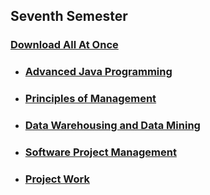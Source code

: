 ## Seventh Semester

### [Download All At Once](https://samriddhicollegeedunp-my.sharepoint.com/:f:/g/personal/wilsonshrestha_samriddhicollege_edu_np/Eti0ECm4GK5Bty0E9JiASRsBffJGdrfye9hBiE-u5_QUXw?e=qn0EbZ)

- ### [Advanced Java Programming](https://github.com/WilcyWilson/CSIT-All/tree/master/SeventhSemester/AdvancedJavaProgramming#readme)

- ### [Principles of Management](https://github.com/WilcyWilson/CSIT-All/tree/master/SeventhSemester/PrinciplesOfManagement#readme)

- ### [Data Warehousing and Data Mining](https://github.com/WilcyWilson/CSIT-All/tree/master/SeventhSemester/DataWarehousingandDataMining#readme)

- ### [Software Project Management](https://github.com/WilcyWilson/CSIT-All/tree/master/SeventhSemester/SoftwareProjectManagement#readme)

- ### [Project Work](https://github.com/WilcyWilson/CSIT-All/tree/master/SeventhSemester/ProjectWork#readme)


